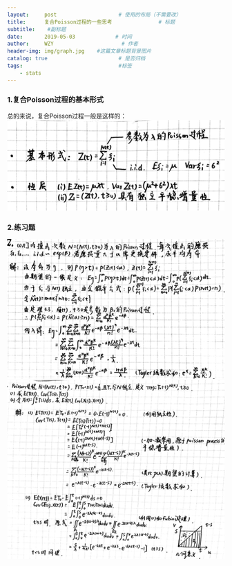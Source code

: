 ```yaml
---
layout:     post                    # 使用的布局（不需要改）
title:      复合Poisson过程的一些思考               # 标题 
subtitle:    #副标题
date:       2019-05-03             # 时间
author:     WZY                      # 作者
header-img: img/graph.jpg    #这篇文章标题背景图片
catalog: true                       # 是否归档
tags:                               #标签
    - stats
--- 
```


### 1.复合Poisson过程的基本形式

总的来说，复合Poisson过程一般是这样的：
![](https://github.com/Tinky2013/My-class-expansion/raw/master/img/071-7477-1.JPG)

### 2.练习题

![](https://github.com/Tinky2013/My-class-expansion/raw/master/img/071-7477-2.JPG)
![](https://github.com/Tinky2013/My-class-expansion/raw/master/img/071-7477-3.JPG)
